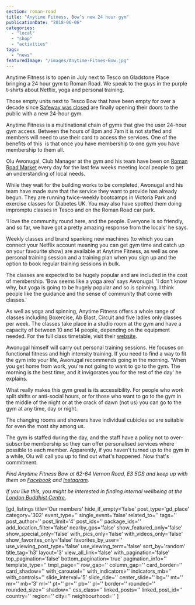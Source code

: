 ```yaml
---
section: roman-road
title: "Anytime Fitness, Bow’s new 24 hour gym"
publicationDate: "2018-06-06"
categories: 
  - "local"
  - "shop"
  - "activities"
tags: 
  - "news"
featuredImage: "/images/Anytime-Fitnes-Bow.jpg"
---
```


Anytime Fitness is to open in July next to Tesco on Gladstone Place bringing a 24 hour gym to Roman Road. We speak to the guys in the purple t-shirts about Netflix, yoga and personal training.

Those empty units next to Tesco Bow that have been empty for over a decade since [Safeway was closed](https://romanroadlondon.com/noticeable-absence-tesco-roman-road/) are finally opening their doors to the public with a new 24-hour gym.

Anytime Fitness is a multinational chain of gyms that give the user 24-hour gym access. Between the hours of 8pm and 7am it is not staffed and members will need to use their card to access the services. One of the benefits of this  is that once you have membership to one gym you have membership to them all.

Olu Awonugal, Club Manager at the gym and his team have been on [Roman Road Market](https://romanroadlondon.com/market/) every day for the last few weeks meeting local people to get an understanding of local needs.

While they wait for the building works to be completed, Awonugal and his team have made sure that the service they want to provide has already begun. They are running twice-weekly bootcamps in Victoria Park and exercise classes for Diabetes UK. You may also have spotted them doing impromptu classes in Tesco and on the Roman Road car park.

‘I love the community round here, and the people. Everyone is so friendly, and so far, we have got a pretty amazing response from the locals’ he says.

Weekly classes and brand spanking new machines (to which you can connect your Netflix account meaning you can get gym time and catch up on your favourite show) are available at Anytime Fitness, as well as one personal training session and a training plan when you sign up and the option to book regular training sessions in bulk.

The classes are expected to be hugely popular and are included in the cost of membership. 'Bow seems like a yoga area' says Awonugal. 'I don't know why, but yoga is going to be hugely popular and so is spinning. I think people like the guidance and the sense of community that come with classes.'

As well as yoga and spinning, Anytime Fitness offers a whole range of classes including Boxercise, Ab Blast, Circuit and five ladies only classes per week. The classes take place in a studio room at the gym and have a capacity of between 10 and 14 people, depending on the equipment needed. For the full class timetable, visit their [website](https://app.box.com/s/slzsah8vqg8htbs9f05iza8ww5rlaems).

Awonugal himself will carry out personal training sessions. He focuses on functional fitness and high intensity training. If you need to find a way to fit the gym into your life, Awonugal recommends going in the morning. 'When you get home from work, you're not going to want to go to the gym. The morning is the best time, and it invigorates you for the rest of the day' he explains.

What really makes this gym great is its accessibility. For people who work split shifts or anti-social hours, or for those who want to go to the gym in the middle of the night or at the crack of dawn (not us) you can go to the gym at any time, day or night.

The changing rooms and showers have individual cubicles so are suitable for even the most shy among us.

The gym is staffed during the day, and the staff have a policy not to over-subscribe membership so they can offer personalised services where possible to each member. Apparently, if you haven't turned up to the gym in a while, Olu will call you up to find out what's happened. Now that's commitment.

_Find Anytime Fitness Bow at 62-64 Vernon Road, E3 5GS and keep up with them on [Facebook](https://www.facebook.com/AnytimeFitnessBow/) and [Instagram](https://www.instagram.com/anytimefitnessbow/)._

_If you like this, you might be interested in finding internal wellbeing at the [London Buddhist Centre.](https://romanroadlondon.com/london-buddhist-centre-east-london/)_

\[gd\_listings title='Our members' hide\_if\_empty='false' post\_type='gd\_place' category='302' event\_type='' single\_event='false' related\_to='' tags='' post\_author='' post\_limit='4' post\_ids='' package\_ids='' add\_location\_filter='false' nearby\_gps='false' show\_featured\_only='false' show\_special\_only='false' with\_pics\_only='false' with\_videos\_only='false' show\_favorites\_only='false' favorites\_by\_user='' use\_viewing\_post\_type='false' use\_viewing\_term='false' sort\_by='random' title\_tag='h3' layout='3' view\_all\_link='false' with\_pagination='false' top\_pagination='false' bottom\_pagination='true' pagination\_info='' template\_type='' tmpl\_page='' row\_gap='' column\_gap='' card\_border='' card\_shadow='' with\_carousel='' with\_indicators='' indicators\_mb='' with\_controls='' slide\_interval='5' slide\_ride='' center\_slide='' bg='' mt='' mr='' mb='3' ml='' pt='' pr='' pb='' pl='' border='' rounded='' rounded\_size='' shadow='' css\_class='' linked\_posts='' linked\_post\_id='' country='' region='' city='' neighbourhood='' \]
